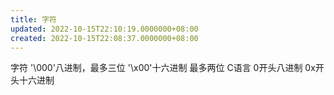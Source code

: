 ```yaml
---
title: 字符
updated: 2022-10-15T22:10:19.0000000+08:00
created: 2022-10-15T22:08:37.0000000+08:00
---
```


字符
'\\000'八进制，最多三位
'\\x00'十六进制 最多两位
C语言
0开头八进制
0x开头十六进制
